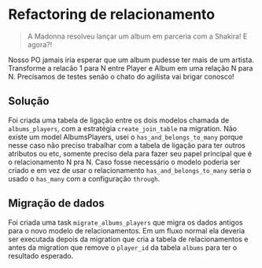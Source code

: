 # Refactoring de relacionamento

> A Madonna resolveu lançar um album em parceria com a Shakira! E agora?!

Nosso PO jamais iria esperar que um album pudesse ter mais de um artista. Transforme a relacão 1 para N entre Player e Album em uma relação N para N. Precisamos de testes senão o chato do agilista vai brigar conosco!


## Solução

Foi criada uma tabela de ligação entre os dois modelos chamada de `albums_players`, com a estratégia `create_join_table` na migration.
Não existe um model AlbumsPlayers, usei o `has_and_belongs_to_many` porque nesse caso não preciso trabalhar com a tabela de ligação para ter outros atributos ou etc, somente preciso dela para fazer seu papel principal que é o relacionamento N pra N. Caso fosse necessário o modelo poderia ser criado e em vez de usar o relacionamento `has_and_belongs_to_many` seria o usado o `has_many` com a configuração `through`.

## Migração de dados
Foi criada uma task `migrate_albums_players` que migra os dados antigos para o novo modelo de relacionamentos.
Em um fluxo normal ela deveria ser executada depois da migration que cria a tabela de relacionamentos e antes da migration que remove o `player_id` da tabela `albums` para ter o resultado esperado.
